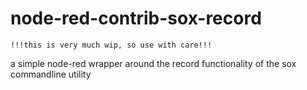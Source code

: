 # node-red-contrib-sox-record

```
!!!this is very much wip, so use with care!!!
```

a simple node-red wrapper around the record functionality of the sox commandline utility
